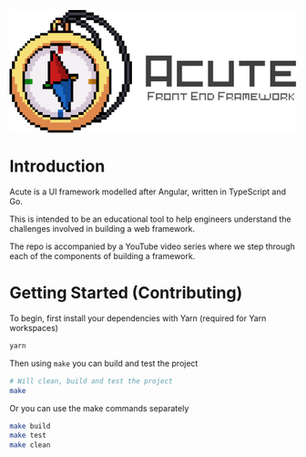 <p align="center">
  <img src="documentation/logo-brand.jpg"/>
</p>

# Introduction

Acute is a UI framework modelled after Angular, written in TypeScript and Go. 

This is intended to be an educational tool to help engineers understand the challenges involved in building a web framework.

The repo is accompanied by a YouTube video series where we step through each of the components of building a framework.


# Getting Started (Contributing)

To begin, first install your dependencies with Yarn (required for Yarn workspaces)

```bash
yarn
```

Then using `make` you can build and test the project

```bash
# Will clean, build and test the project
make
```

Or you can use the make commands separately
```bash
make build
make test
make clean
```